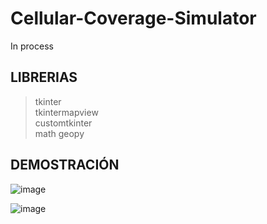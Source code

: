 # Cellular-Coverage-Simulator
In process

## LIBRERIAS
> tkinter <br/>
> tkintermapview <br/>
>  customtkinter <br/>
> math
> geopy

## DEMOSTRACIÓN

![image](https://github.com/user-attachments/assets/776a4dc9-8375-4bfd-be36-1809c243a4a5)

![image](https://github.com/user-attachments/assets/73560d4e-93f2-4f7f-9585-4565e90bb156)
